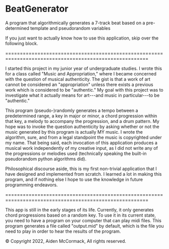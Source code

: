 # BeatGenerator
A program that algorithmically generates a 7-track beat based on a pre-determined template and pseudorandom variables

If you just want to actually know how to use this application, skip over the following block.

=======================================================================================================


I started this project in my junior year of undergraduate studies. I wrote this for a class called "Music and Appropriation," where I became
concerned with the question of musical authenticity. The gist is that a work of art cannot be considered an "appropriation" unless there exists
a previous work which is considered to be "authentic." My goal with this project was to investigate what it actually means for art---and music
in particular---to be "authentic." 

This program (pseudo-)randomly generates a tempo between a predetermined range, a key in major or minor, a chord progression within that key, 
a melody to accompany the progression, and a drum pattern. My hope was to invoke the question authenticity by asking whether or not the music
generated by this program is actually MY music. I wrote the algorithm, sure, and from a legal standpoint the music is copyrighted under my name.
That being said, each invocation of this application produces a musical work independently of my creative input, as I did not write any of the 
progressions or melodies used (technically speaking the built-in pseudorandom python algorithms did). 

Philosophical discourse aside, this is my first non-trivial application that I have designed and implemented from scratch. I learned a lot in making
this program, and if nothing else I hope to use the knowledge in future programming endeavors.


=======================================================================================================

This app is still in the early stages of its life. Currently, it only generates chord progressions based on a random key. To use it in its current state, you need to have a program on your computer that can play midi files. This program generates a file called "output.mid" by default, which is the file you need to play in order to hear the results of the program. 

© Copyright 2022, Aiden McCormack, All rights reserved. 
